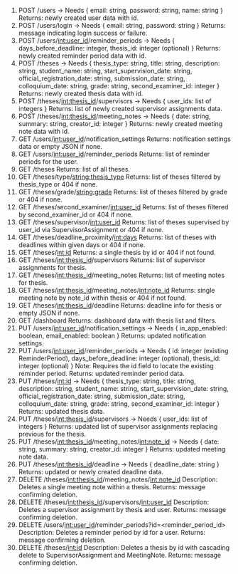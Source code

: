 1. POST /users -> Needs { email: string, password: string, name: string }
   Returns: newly created user data with id.
2. POST /users/login -> Needs { email: string, password: string }
   Returns: message indicating login success or failure.
3. POST /users/<int:user_id>/reminder_periods -> Needs { days_before_deadline: integer, thesis_id: integer (optional) }
   Returns: newly created reminder period data with id.
4. POST /theses -> Needs { thesis_type: string, title: string, description: string, student_name: string, start_supervision_date: string, official_registration_date: string, submission_date: string, colloquium_date: string, grade: string, second_examiner_id: integer }
   Returns: newly created thesis data with id.
5. POST /theses/<int:thesis_id>/supervisors -> Needs { user_ids: list of integers }
   Returns: list of newly created supervisor assignments data.
6. POST /theses/<int:thesis_id>/meeting_notes -> Needs { date: string, summary: string, creator_id: integer }
   Returns: newly created meeting note data with id.
7. GET /users/<int:user_id>/notification_settings
   Returns: notification settings data or empty JSON if none.
8. GET /users/<int:user_id>/reminder_periods
   Returns: list of reminder periods for the user.
9. GET /theses
   Returns: list of all theses.
10. GET /theses/type/<string:thesis_type>
    Returns: list of theses filtered by thesis_type or 404 if none.
11. GET /theses/grade/<string:grade>
    Returns: list of theses filtered by grade or 404 if none.
12. GET /theses/second_examiner/<int:user_id>
    Returns: list of theses filtered by second_examiner_id or 404 if none.
13. GET /theses/supervisor/<int:user_id>
    Returns: list of theses supervised by user_id via SupervisorAssignment or 404 if none.
14. GET /theses/deadline_proximity/<int:days>
    Returns: list of theses with deadlines within given days or 404 if none.
15. GET /theses/<int:id>
    Returns: a single thesis by id or 404 if not found.
16. GET /theses/<int:thesis_id>/supervisors
    Returns: list of supervisor assignments for thesis.
17. GET /theses/<int:thesis_id>/meeting_notes
    Returns: list of meeting notes for thesis.
18. GET /theses/<int:thesis_id>/meeting_notes/<int:note_id>
    Returns: single meeting note by note_id within thesis or 404 if not found.
19. GET /theses/<int:thesis_id>/deadline
    Returns: deadline info for thesis or empty JSON if none.
20. GET /dashboard
    Returns: dashboard data with thesis list and filters.
21. PUT /users/<int:user_id>/notification_settings -> Needs { in_app_enabled: boolean, email_enabled: boolean }
    Returns: updated notification settings.
22. PUT /users/<int:user_id>/reminder_periods -> Needs { id: integer (existing ReminderPeriod), days_before_deadline: integer (optional), thesis_id: integer (optional) }
    Note: Requires the id field to locate the existing reminder period.
    Returns: updated reminder period data.
23. PUT /theses/<int:id> -> Needs { thesis_type: string, title: string, description: string, student_name: string, start_supervision_date: string, official_registration_date: string, submission_date: string, colloquium_date: string, grade: string, second_examiner_id: integer }
    Returns: updated thesis data.
24. PUT /theses/<int:thesis_id>/supervisors -> Needs { user_ids: list of integers }
    Returns: updated list of supervisor assignments replacing previous for the thesis.
25. PUT /theses/<int:thesis_id>/meeting_notes/<int:note_id> -> Needs { date: string, summary: string, creator_id: integer }
    Returns: updated meeting note data.
26. PUT /theses/<int:thesis_id>/deadline -> Needs { deadline_date: string }
    Returns: updated or newly created deadline data.
27. DELETE /theses/<int:thesis_id>/meeting_notes/<int:note_id>
    Description: Deletes a single meeting note within a thesis.
    Returns: message confirming deletion.
28. DELETE /theses/<int:thesis_id>/supervisors/<int:user_id>
    Description: Deletes a supervisor assignment by thesis and user.
    Returns: message confirming deletion.
29. DELETE /users/<int:user_id>/reminder_periods?id=<reminder_period_id>
    Description: Deletes a reminder period by id for a user.
    Returns: message confirming deletion.
30. DELETE /theses/<int:id>
    Description: Deletes a thesis by id with cascading delete to SupervisorAssignment and MeetingNote.
    Returns: message confirming deletion.